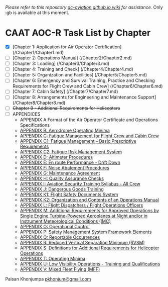 *Please refer to this repository [ac-aviation.github.io wiki](https://github.com/ACAviation/ac-aviation.github.io/wiki) for assistance.*  Only :gb is available at this moment.

# CAAT AOC-R Task List by Chapter
- [x] [Chapter 1: Application for Air Operator Certification] (/Chapter1/Chapter1.md)
- [ ] [Chapter 2: Operations Manual] (/Chapter2/Chapter2.md)
- [ ] [Chapter 3: Loading] (/Chapter3/Chapter3.md)
- [ ] [Chapter 4: Training and Check] (/Chapter4/Chapter4.md)
- [ ] [Chapter 5: Organization and Facilities] (/Chapter5/Chapter5.md)
- [ ] [Chapter 6: Emergency and Survival Training, Practice and Checking
Requirements for Flight Crew and Cabin Crew] (/Chapter6/Chapter6.md)
- [ ] [Chapter 7: Cabin Safety] (/Chapter7/Chapter7.md)
- [ ] [Chapter 8: Arrangements for Engineering and Maintenance Support] (/Chapter8/Chapter8.md)
- [ ] ~~Chapter 9 - Additional Requirements for Helicopters~~
- [ ] APPENDICES
    - APPENDIX A
        Format of the Air Operator Certificate and Operations Specifications
    - [APPENDIX B: Aerodrome Operating Minima](/Appendices/AppendixB/AppendixB.md)
    - [APPENDIX C: Fatigue Management for Flight Crew and Cabin Crew](/Appendices/AppendixC/AppendixC.md)
    - [APPENDIX C1: Fatigue Management – Basic Prescriptive Requirements](/Appendices/AppendixC1/AppendixC1.md)
    - [APPENDIX C2: Fatigue Risk Management System](/Appendices/AppendixC2/AppendixC2.md)
    - [APPENDIX D: Altimeter Procedures](/Appendices/AppendixD/AppendixD.md)
    - [APPENDIX E: En route Performance - Drift Down](/Appendices/AppendixE/AppendixE.md)
    - [APPENDIX F: Noise Abatement Procedures](/Appendices/AppendixF/AppendixF.md)
    - [APPENDIX G: Maintenance Agreement](/Appendices/AppendixG/AppendixG.md)
    - [APPENDIX H: Quality Assurance Checks](/Appendices/AppendixH/AppendixH.md)
    - [APPENDIX I: Aviation Security Training Syllabus - All Crew](/Appendices/AppendixI/AppendixI.md)
    - [APPENDIX J: Dangerous Goods Training](/Appendices/AppendixJ/AppendixJ.md)
    - [APPENDIX K1: Flight Safety Documents System](/Appendices/AppendixK1/AppendixK1.md)
    - [APPENDIX K2: Organization and Contents of an Operations Manual](/Appendices/AppendixK2/AppendixK2.md)
    - [APPENDIX L: Flight Dispatchers / Flight Operations Officers](/Appendices/AppendixL/AppendixL.md)
    - [APPENDIX M: Additional Requirements for Approved Operations by Single Engine Turbine-Powered Aeroplanes at Night and/or in Instrument Meteorological Conditions (IMC)](/Appendices/AppendixM/AppendixM.md)
    - [APPENDIX O: Operational Control](/Appendices/AppendixO/AppendixO.md)
    - [APPENDIX P: Safety Management System Framework Elements](/Appendices/AppendixP/AppendixP.md)
    - [APPENDIX Q: Reportable Occurrences](/Appendices/AppendixQ/AppendixQ.md)
    - [APPENDIX R: Reduced Vertical Separation Minimum (RVSM)](/Appendices/AppendixR/AppendixR.md)
    - [APPENDIX S: Definitions for Additional Requirements for Helicopter Operations](/Appendices/AppendixS/AppendixS.md)
    - [APPENDIX T: Operating Minima](/Appendices/AppendixT/AppendixT.md)
    - [APPENDIX U: Low Visibility Operations - Training and Qualifications](/Appendices/AppendixU/AppendixU.md)
    - [APPENDIX V: Mixed Fleet Flying (MFF)](/Appendices/AppendixV/AppendixV.md)

Paisan Khonjumpa <pkhonjum@gmail.com>
